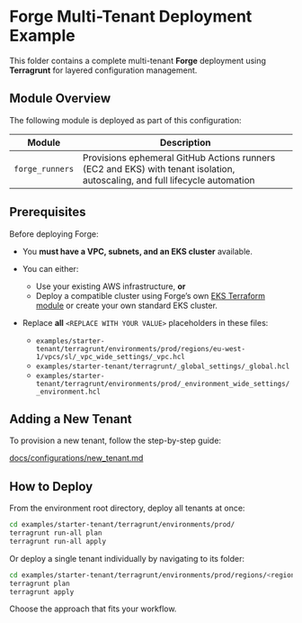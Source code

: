 # Forge Multi-Tenant Deployment Example

This folder contains a complete multi-tenant **Forge** deployment using **Terragrunt** for layered configuration management.


## Module Overview

The following module is deployed as part of this configuration:

| Module          | Description                                                                                                                 |
| --------------- | --------------------------------------------------------------------------------------------------------------------------- |
| `forge_runners` | Provisions ephemeral GitHub Actions runners (EC2 and EKS) with tenant isolation, autoscaling, and full lifecycle automation |


## Prerequisites

Before deploying Forge:

* You **must have a VPC, subnets, and an EKS cluster** available.

* You can either:

  * Use your existing AWS infrastructure, **or**
  * Deploy a compatible cluster using Forge’s own [EKS Terraform module](https://github.com/cisco-open/forge/tree/main/modules/infra/eks) or create your own standard EKS cluster.

* Replace **all** `<REPLACE WITH YOUR VALUE>` placeholders in these files:

  * `examples/starter-tenant/terragrunt/environments/prod/regions/eu-west-1/vpcs/sl/_vpc_wide_settings/_vpc.hcl`
  * `examples/starter-tenant/terragrunt/_global_settings/_global.hcl`
  * `examples/starter-tenant/terragrunt/environments/prod/_environment_wide_settings/_environment.hcl`


## Adding a New Tenant

To provision a new tenant, follow the step-by-step guide:

[docs/configurations/new_tenant.md](../../docs/configurations/new_tenant.md)


## How to Deploy

From the environment root directory, deploy all tenants at once:

```sh
cd examples/starter-tenant/terragrunt/environments/prod/
terragrunt run-all plan
terragrunt run-all apply
```

Or deploy a single tenant individually by navigating to its folder:

```sh
cd examples/starter-tenant/terragrunt/environments/prod/regions/<region>/vpcs/<vpc_alias>/tenants/<tenant_name>/
terragrunt plan
terragrunt apply
```

Choose the approach that fits your workflow.
